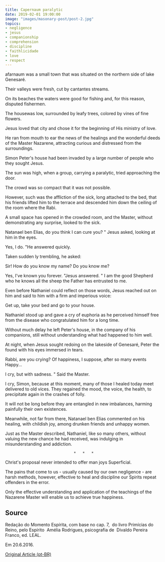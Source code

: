 ```yaml
---
title: Capernaum paralytic
date: 2019-02-01 19:00:00
image: "images/masonary-post/post-2.jpg"
topics: 
- negligence
- jesus
- companionship
- comprehension
- discipline
- faithlicidade
- love
- respect
---
```


afarnaum was a small town that was situated on the northern side of lake
Genesaré.

Their valleys were fresh, cut by cantantes streams.

On its beaches the waters were good for fishing and, for this reason, disputed
fishermen.

The housewas low, surrounded by leafy trees, colored by vines
of fine flowers.

Jesus loved that city and chose it for the beginning of His ministry of love.

He ran from mouth to ear the news of the healings and the wonderful deeds of the Master
Nazarene, attracting curious and distressed from the surroundings.

Simon Peter's house had been invaded by a large number of people who
they sought Jesus.

The sun was high, when a group, carrying a paralytic, tried
approaching the door.

The crowd was so compact that it was not possible.

However, such was the affliction of the sick, long attached to the bed, that his
friends lifted him to the terrace and descended him down the ceiling of the room where the
Rabi.

A small space has opened in the crowded room, and the Master, without demonstrating
any surprise, looked to the sick.

Natanael ben Elias, do you think I can cure you? " Jesus asked, looking at him
in the eyes.

Yes, I do. "He answered quickly.

Taken sudden ly trembling, he asked:

Sir! How do you know my name? Do you know me?

Yes, I've known you forever. "Jesus answered. " I am the good Shepherd who
he knows all the sheep the Father has entrusted to me.

Even before Nathaniel could reflect on those words, Jesus
reached out on him and said to him with a firm and imperious voice:

Get up, take your bed and go to your house.

Nathaniel stood up and gave a cry of euphoria as he perceived himself free from the disease
who congratulated him for a long time.

Without much delay he left Peter's house, in the company of his companions,
still without understanding what had happened to him well.

At night, when Jesus sought redoing on the lakeside of Genesaré, Peter the
found with his eyes immersed in tears.

Rabbi, are you crying? Of happiness, I suppose, after so many events
Happy...

I cry, but with sadness. " Said the Master.

I cry, Simon, because at this moment, many of those I healed today meet
delivered to old vices. They regained the mood, the voice, the health, to
precipitate again in the crashes of folly.

It will not be long before they are entangled in new imbalances, harming
painfully their own existences.

Meanwhile, not far from there, Natanael ben Elias commented on his healing, with
childish joy, among drunken friends and unhappy women.

Just as the Master described, Nathaniel, like so many others, without valuing
the new chance he had received, was indulging in misunderstanding and addiction.

                                   *   *   *

Christ's proposal never intended to offer man joys
Superficial.

The pains that come to us - usually caused by our own negligence -
are harsh methods, however, effective to heal and discipline our Spirits
repeat offenders in the error.

Only the effective understanding and application of the teachings of the Nazarene Master
will enable us to achieve true happiness.

## Source
Redação do Momento Espírita, com base no cap. 7,  do livro Primícias do Reino,
pelo Espírito  Amélia Rodrigues, psicografia de  Divaldo Pereira Franco,
ed. LEAL.

Em 20.6.2016.

[Original Article (pt-BR)](http://momento.com.br/pt/ler_texto.php?id=4820)
